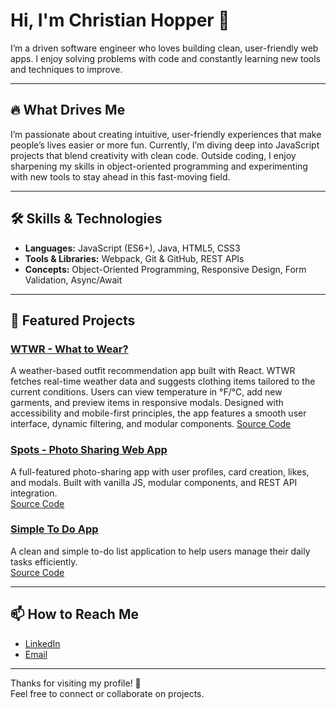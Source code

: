 # Hi, I'm Christian Hopper 👋

I’m a driven software engineer who loves building clean, user-friendly web apps. I enjoy solving problems with code and constantly learning new tools and techniques to improve.

---

## 🔥 What Drives Me

I’m passionate about creating intuitive, user-friendly experiences that make people’s lives easier or more fun. Currently, I’m diving deep into JavaScript projects that blend creativity with clean code. Outside coding, I enjoy sharpening my skills in object-oriented programming and experimenting with new tools to stay ahead in this fast-moving field.

---

## 🛠 Skills & Technologies

- **Languages:** JavaScript (ES6+), Java, HTML5, CSS3  
- **Tools & Libraries:** Webpack, Git & GitHub, REST APIs  
- **Concepts:** Object-Oriented Programming, Responsive Design, Form Validation, Async/Await  

---

## 📂 Featured Projects

### [WTWR - What to Wear?](https://christian-hopper.github.io/se_project_react)
A weather-based outfit recommendation app built with React. WTWR fetches real-time weather data and suggests clothing items tailored to the current conditions. Users can view temperature in °F/°C, add new garments, and preview items in responsive modals. Designed with accessibility and mobile-first principles, the app features a smooth user interface, dynamic filtering, and modular components.
[Source Code](https://github.com/christian-hopper/se_project_react)

### [Spots - Photo Sharing Web App](https://christian-hopper.github.io/se_project_spots)  
A full-featured photo-sharing app with user profiles, card creation, likes, and modals. Built with vanilla JS, modular components, and REST API integration.  
[Source Code](https://github.com/christian-hopper/se_project_spots)

### [Simple To Do App](https://christian-hopper.github.io/se_project_todo-app/)  
A clean and simple to-do list application to help users manage their daily tasks efficiently.  
[Source Code](https://github.com/christian-hopper/se_project_todo-app)

---

## 📫 How to Reach Me

- [LinkedIn](https://www.linkedin.com/in/christian-hopper-105085369/)  
- [Email](hopperchristian@yahoo.com)  

---

Thanks for visiting my profile! 🚀  
Feel free to connect or collaborate on projects.
